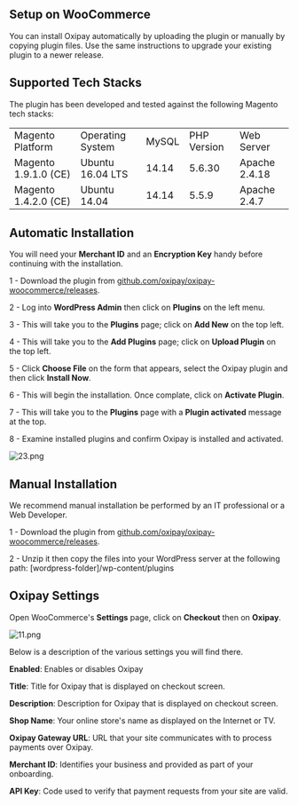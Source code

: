 <h2>Setup on WooCommerce</h2>

You can install Oxipay automatically by uploading the plugin or manually by copying plugin files. Use the same instructions to upgrade your existing plugin to a newer release.

## Supported Tech Stacks

The plugin has been developed and tested against the following Magento tech stacks:

<table style="font-size:1.1rem">
    <tr><td>Magento Platform</td><td>Operating System</td><td>MySQL</td><td>PHP Version</td><td>Web Server</td><tr>
    <tr><td>Magento 1.9.1.0 (CE)</td><td>Ubuntu 16.04 LTS</td><td>14.14</td><td>5.6.30</td><td>Apache 2.4.18</td><tr>
    <tr><td>Magento 1.4.2.0 (CE)</td><td>Ubuntu 14.04</td><td>14.14</td><td>5.5.9</td><td>Apache 2.4.7</td><tr>
</table>

## Automatic Installation

<div class="panel">
  You will need your <b>Merchant ID</b> and an <b>Encryption Key</b> handy before continuing with the installation.
</div>

1 - Download the plugin from [github.com/oxipay/oxipay-woocommerce/releases](https://github.com/oxipay/oxipay-woocommerce/releases).

2 - Log into **WordPress Admin** then click on **Plugins** on the left menu.

3 - This will take you to the **Plugins** page; click on **Add New** on the top left.

4 - This will take you to the **Add Plugins** page; click on **Upload Plugin** on the top left.

5 - Click **Choose File** on the form that appears, select the Oxipay plugin and then click **Install Now**.

6 - This will begin the installation. Once complate, click on **Activate Plugin**.

7 - This will take you to the **Plugins** page with a **Plugin activated** message at the top.

8 - Examine installed plugins and confirm Oxipay is installed and activated.

![23.png](/img/platforms/woocommerce/23.png)

## Manual Installation

<div class="panel">
  We recommend manual installation be performed by an IT professional or a Web Developer.
</div>

1 - Download the plugin from [github.com/oxipay/oxipay-woocommerce/releases](https://github.com/oxipay/oxipay-woocommerce/releases).

2 - Unzip it then copy the files into your WordPress server at the following path: [wordpress-folder]/wp-content/plugins

<h2>Oxipay Settings</h2>

Open WooCommerce's **Settings** page, click on **Checkout** then on **Oxipay**.

![11.png](/img/platforms/woocommerce/11.png)

Below is a description of the various settings you will find there.

**Enabled**: Enables or disables Oxipay

**Title**: Title for Oxipay that is displayed on checkout screen.

**Description**: Description for Oxipay that is displayed on checkout screen.

**Shop Name**: Your online store's name as displayed on the Internet or TV.

**Oxipay Gateway URL**: URL that your site communicates with to process payments over Oxipay.

**Merchant ID**: Identifies your business and provided as part of your onboarding.

**API Key**: Code used to verify that payment requests from your site are valid. 